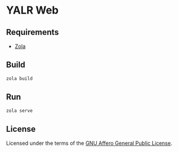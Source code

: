 # YALR Web

## Requirements

* [Zola](https://www.getzola.org/)

## Build

```bash
zola build
```

## Run

```bash
zola serve
```

## License

Licensed under the terms of the [GNU Affero General Public License](LICENSE.AGPL).
